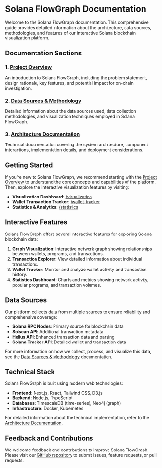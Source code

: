 # Solana FlowGraph Documentation

Welcome to the Solana FlowGraph documentation. This comprehensive guide provides detailed information about the architecture, data sources, methodologies, and features of our interactive Solana blockchain visualization platform.

## Documentation Sections

### 1. [Project Overview](./project-overview.md)
An introduction to Solana FlowGraph, including the problem statement, design rationale, key features, and potential impact for on-chain investigation.

### 2. [Data Sources & Methodology](./data-sources.md)
Detailed information about the data sources used, data collection methodologies, and visualization techniques employed in Solana FlowGraph.

### 3. [Architecture Documentation](./architecture.md)
Technical documentation covering the system architecture, component interactions, implementation details, and deployment considerations.

## Getting Started

If you're new to Solana FlowGraph, we recommend starting with the [Project Overview](./project-overview.md) to understand the core concepts and capabilities of the platform. Then, explore the interactive visualization features by visiting:

- **Visualization Dashboard**: [/visualization](/visualization)
- **Wallet Transaction Tracker**: [/wallet-tracker](/wallet-tracker)
- **Statistics & Analytics**: [/statistics](/statistics)

## Interactive Features

Solana FlowGraph offers several interactive features for exploring Solana blockchain data:

1. **Graph Visualization**: Interactive network graph showing relationships between wallets, programs, and transactions.
2. **Transaction Explorer**: View detailed information about individual transactions.
3. **Wallet Tracker**: Monitor and analyze wallet activity and transaction history.
4. **Statistics Dashboard**: Charts and metrics showing network activity, popular programs, and transaction volumes.

## Data Sources

Our platform collects data from multiple sources to ensure reliability and comprehensive coverage:

- **Solana RPC Nodes**: Primary source for blockchain data
- **Solscan API**: Additional transaction metadata
- **Helius API**: Enhanced transaction data and parsing
- **Solana Tracker API**: Detailed wallet and transaction data

For more information on how we collect, process, and visualize this data, see the [Data Sources & Methodology](./data-sources.md) documentation.

## Technical Stack

Solana FlowGraph is built using modern web technologies:

- **Frontend**: Next.js, React, Tailwind CSS, D3.js
- **Backend**: Node.js, TypeScript
- **Databases**: TimescaleDB (time-series), Neo4j (graph)
- **Infrastructure**: Docker, Kubernetes

For detailed information about the technical implementation, refer to the [Architecture Documentation](./architecture.md).

## Feedback and Contributions

We welcome feedback and contributions to improve Solana FlowGraph. Please visit our [GitHub repository](https://github.com/zeddli/solana-flowgraph) to submit issues, feature requests, or pull requests. 